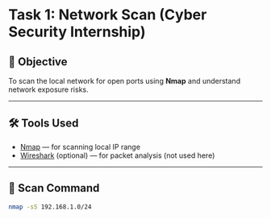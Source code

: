 # Task 1: Network Scan (Cyber Security Internship)

## 🎯 Objective
To scan the local network for open ports using **Nmap** and understand network exposure risks.

---

## 🛠 Tools Used
- [Nmap](https://nmap.org/) — for scanning local IP range
- [Wireshark](https://www.wireshark.org/) (optional) — for packet analysis (not used here)

---

## 📡 Scan Command
```bash
nmap -sS 192.168.1.0/24
